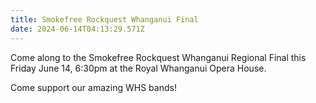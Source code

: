 ```yaml
---
title: Smokefree Rockquest Whanganui Final
date: 2024-06-14T04:13:29.571Z
---
```

Come along to the Smokefree Rockquest Whanganui Regional Final this Friday June 14, 6:30pm at the Royal Whanganui Opera House.  

Come support our amazing WHS bands!
